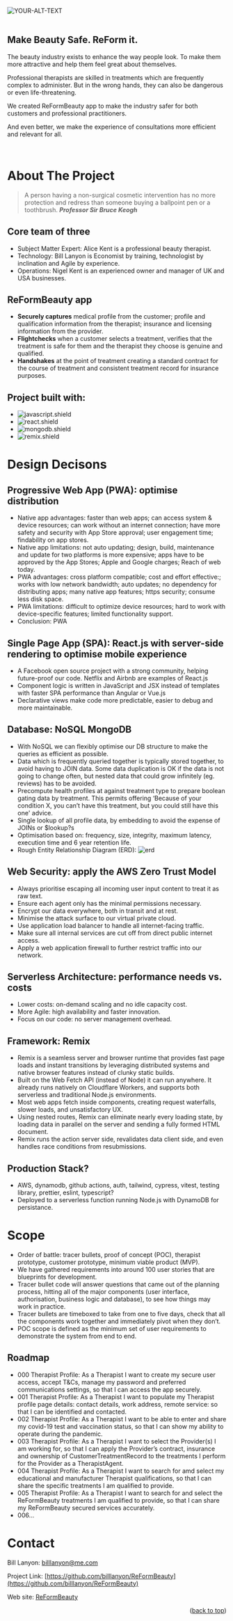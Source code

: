 <a name="readme-top"></a>

<!-- [![Contributors][contributors-shield]][contributors-url]
[![Forks][forks-shield]][forks-url]
[![Stargazers][stars-shield]][stars-url]
[![Issues][issues-shield]][issues-url]
[![MIT License][license-shield]][license-url]
[![LinkedIn][linkedin-shield]][linkedin-url] -->

<div align="left">
<picture>
 <source media="(prefers-color-scheme: dark)" srcset="images/ReFormBeautyDarkLogo.png">
 <source media="(prefers-color-scheme: light)" srcset="images/ReFormBeautyLightLogo.png">
 <img alt="YOUR-ALT-TEXT" src="images/ReFormBeautyDarkLogo.png">
</picture>
  <br />
  <br />
  <h2>Make Beauty Safe. ReForm it.</h2>
  <p>
  <p align="left">The beauty industry exists to enhance the way people look. To make them more attractive and help them feel great about themselves.</p>
    <p align="left">Professional therapists are skilled in treatments which are frequently complex to administer.
    But in the wrong hands, they can also be dangerous or even life-threatening.</p>
    <p align="left">We created ReFormBeauty app to make the industry safer for both customers and professional practitioners.</p>
    <p align="left">And even better, we make the experience of consultations more efficient and relevant for all.</p>
    <br />
  </p>
</div>

# About The Project

> A person having a non-surgical cosmetic intervention has no more protection and redress than someone buying a ballpoint pen or a toothbrush. **_Professor Sir Bruce Keogh_**

## Core team of three

- Subject Matter Expert: Alice Kent is a professional beauty therapist.
- Technology: Bill Lanyon is Economist by training, technologist by inclination and Agile by experience.
- Operations: Nigel Kent is an experienced owner and manager of UK and USA businesses.

## ReFormBeauty app

- **Securely captures** medical profile from the customer; profile and qualification information from the therapist; insurance and licensing information from the provider.
- **Flightchecks** when a customer selects a treatment, verifies that the treatment is safe for them and the therapist they choose is genuine and qualified.
- **Handshakes** at the point of treatment creating a standard contract for the course of treatment and consistent treatment record for insurance purposes.

## Project built with:

- ![javascript.shield]
- ![react.shield]
- ![mongodb.shield]
- ![remix.shield]

# Design Decisons

## Progressive Web App (PWA): optimise distribution

- Native app advantages: faster than web apps; can access system & device resources; can work without an internet connection; have more safety and security with App Store approval; user engagement time; findability on app stores.
- Native app limitations: not auto updating; design, build, maintenance and update for two platforms is more expensive; apps have to be approved by the App Stores; Apple and Google charges; Reach of web today.
- PWA advantages: cross platform compatible; cost and effort effective:; works with low network bandwidth; auto updates; no dependency for distributing apps; many native app features; https security; consume less disk space.
- PWA limitations: difficult to optimize device resources; hard to work with device-specific features; limited functionality support.
- Conclusion: PWA

## Single Page App (SPA): React.js with server-side rendering to optimise mobile experience

- A Facebook open source project with a strong community, helping future-proof our code. Netflix and Airbnb are examples of React.js
- Component logic is written in JavaScript and JSX instead of templates with faster SPA performance than Angular or Vue.js
- Declarative views make code more predictable, easier to debug and more maintainable.

## Database: NoSQL MongoDB

- With NoSQL we can flexibly optimise our DB structure to make the queries as efficient as possible.
- Data which is frequently queried together is typically stored together, to avoid having to JOIN data. Some data duplication is OK if the data is not going to change often, but nested data that could grow infinitely (eg. reviews) has to be avoided.
- Precompute health profiles at against treatment type to prepare boolean gating data by treatment. This permits offering ‘Because of your condition X, you can’t have this treatment, but you could still have this one' advice.
- Single lookup of all profile data, by embedding to avoid the expense of JOINs or $lookup?s
- Optimisation based on: frequency, size, integrity, maximum latency, execution time and 6 year retention life.
- Rough Entity Relationship Diagram (ERD):
  ![erd]

## Web Security: apply the AWS Zero Trust Model

- Always prioritise escaping all incoming user input content to treat it as raw text.
- Ensure each agent only has the minimal permissions necessary.
- Encrypt our data everywhere, both in transit and at rest.
- Minimise the attack surface to our virtual private cloud.
- Use application load balancer to handle all internet-facing traffic.
- Make sure all internal services are cut off from direct public internet access.
- Apply a web application firewall to further restrict traffic into our network.

## Serverless Architecture: performance needs vs. costs

- Lower costs: on-demand scaling and no idle capacity cost.
- More Agile: high availability and faster innovation.
- Focus on our code: no server management overhead.

## Framework: Remix

- Remix is a seamless server and browser runtime that provides fast page loads and instant transitions by leveraging distributed systems and native browser features instead of clunky static builds.
- Built on the Web Fetch API (instead of Node) it can run anywhere. It already runs natively on Cloudflare Workers, and supports both serverless and traditional Node.js environments.
- Most web apps fetch inside components, creating request waterfalls, slower loads, and unsatisfactory UX.
- Using nested routes, Remix can eliminate nearly every loading state, by loading data in parallel on the server and sending a fully formed HTML document.
- Remix runs the action server side, revalidates data client side, and even handles race conditions from resubmissions.

## Production Stack?

- AWS, dynamodb, github actions, auth, tailwind, cypress, vitest, testing library, prettier, eslint, typescript?
- Deployed to a serverless function running Node.js with DynamoDB for persistance.

# Scope

- Order of battle: tracer bullets, proof of concept (POC), therapist prototype, customer prototype, minimum viable product (MVP).
- We have gathered requirements into around 100 user stories that are blueprints for development.
- Tracer bullet code will answer questions that came out of the planning process, hitting all of the major components (user interface, authorisation, business logic and database), to see how things may work in practice.
- Tracer bullets are timeboxed to take from one to five days, check that all the components work together and immediately pivot when they don’t.
- POC scope is defined as the minimum set of user requirements to demonstrate the system from end to end.

## Roadmap

- 000 Therapist Profile: As a Therapist I want to create my secure user access, accept T&Cs, manage my password and preferred communications settings, so that I can access the app securely.
- 001 Therapist Profile: As a Therapist I want to populate my Therapist profile page details: contact details, work address, remote service: so that I can be identified and contacted.
- 002 Therapist Profile: As a Therapist I want to be able to enter and share my covid-19 test and vaccination status, so that I can show my ability to operate during the pandemic.
- 003 Therapist Profile: As a Therapist I want to select the Provider(s) I am working for, so that I can apply the Provider’s contract, insurance and ownership of CustomerTreatmentRecord to the treatments I perform for the Provider as a TherapistAgent.
- 004 Therapist Profile: As a Therapist I want to search for amd select my educational and manufacturer Therapist qualifications, so that I can share the specific treatments I am qualified to provide.
- 005 Therapist Profile: As a Therapist I want to search for and select the ReFormBeauty treatments I am qualified to provide, so that I can share my ReFormBeauty secured services accurately.
- 006...

<!--

See the [open issues](https://github.com/billlanyon/ReFormBeauty/issues) for a full list of proposed features (and known issues). -->

<!-- GETTING STARTED

# Getting Started

To get a local copy up and running follow these simple example steps:

## Prerequisites

This is an example of how to list things you need to use the software and how to install them.

- npm
  ```sh
  npm install npm@latest -g
  ```

### Installation

1. Clone the repo
   ```sh
   git clone https://github.com/billlanyon/ReFormBeauty.git
   ```
2. Install NPM packages
   ```sh
   npm install
   ```
-->

<!-- USAGE EXAMPLES

# Usage

Use this space to show useful examples of how a project can be used. -->

# Contact

Bill Lanyon: billlanyon@me.com

Project Link: [https://github.com/billlanyon/ReFormBeauty](https://github.com/billlanyon/ReFormBeauty)

Web site: [ReFormBeauty](https://ReFormBeauty.org)

[contributors-shield]: https://img.shields.io/github/contributors/billlanyon/ReFormBeauty.svg?style=for-the-badge
[contributors-url]: https://github.com/billlanyon/ReFormBeauty/graphs/contributors
[forks-shield]: https://img.shields.io/github/forks/billlanyon/ReFormBeauty.svg?style=for-the-badge
[forks-url]: https://github.com/billlanyon/ReFormBeauty/network/members
[stars-shield]: https://img.shields.io/github/stars/billlanyon/ReFormBeauty.svg?style=for-the-badge
[stars-url]: https://github.com/billlanyon/ReFormBeauty/stargazers
[issues-shield]: https://img.shields.io/github/issues/billlanyon/ReFormBeauty.svg?style=for-the-badge
[issues-url]: https://github.com/billlanyon/ReFormBeauty/issues
[license-shield]: https://img.shields.io/github/license/billlanyon/ReFormBeauty.svg?style=for-the-badge
[license-url]: https://github.com/billlanyon/ReFormBeauty/blob/master/LICENSE.txt
[linkedin-shield]: https://img.shields.io/badge/-LinkedIn-black.svg?style=for-the-badge&logo=linkedin&colorB=555
[linkedin-url]: https://linkedin.com/in/billlanyon
[aws-architecture]: images/ArchitectureAWS.png
[erd]: images/ERDRough.png
[product-screenshot]: images/screenshot.png
[react.shield]: https://img.shields.io/badge/React-blue?logo=react
[mongodb.shield]: https://img.shields.io/badge/MongoDB-blue?logo=mongodb
[javascript.shield]: https://img.shields.io/badge/JavaScript-blue?logo=javascript
[remix.shield]: https://img.shields.io/badge/Remix-blue?logo=remix
[reformbeauty]: https://ReFormBeauty.org

<p align="right">(<a href="#readme-top">back to top</a>)</p>
